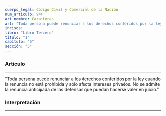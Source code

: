 ```yaml
---
cuerpo_legal: Código Civil y Comercial de la Nación
num_articulo: 944
art_nombre: Caracteres
art: "Toda persona puede renunciar a los derechos conferidos por la ley cuando la renuncia no está prohibida y sólo afecta intereses privados. No se admite la renuncia anticipada de las defensas que puedan hacerse valer en juicio."
incisos: 
libro: "Libro Tercero"
título: "1"
capítulo: "5"
sección: "5"
---
```

### Artículo
---
"Toda persona puede renunciar a los derechos conferidos por la ley cuando la renuncia no está prohibida y sólo afecta intereses privados. No se admite la renuncia anticipada de las defensas que puedan hacerse valer en juicio."


### Interpretación
---
